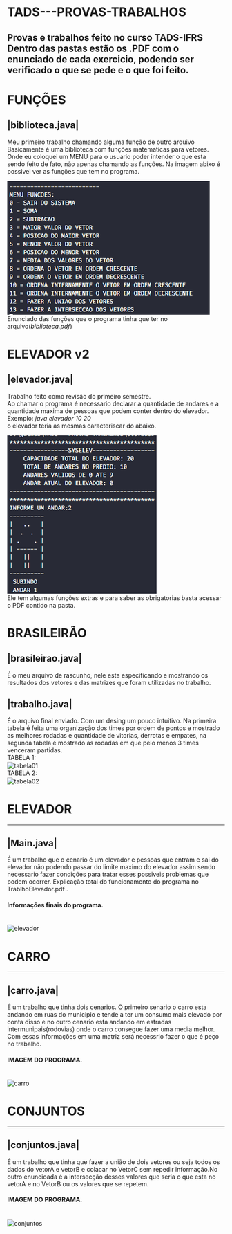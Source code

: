 # TADS---PROVAS-TRABALHOS
Provas e trabalhos feito no curso TADS-IFRS<br>
Dentro das pastas estão os .PDF com o enunciado de cada exercicio, podendo ser verificado o que se pede e o que foi feito.
-------

# FUNÇÕES
<h2>|biblioteca.java|</h2>
Meu primeiro trabalho chamando alguma função de outro arquivo<br>
Basicamente é uma biblioteca com funções matematicas para vetores. Onde eu coloquei um MENU para o usuario poder intender o que esta sendo feito de fato, não apenas chamando as funções.
Na imagem abixo é possivel ver as funções que tem no programa.<p>
<img src="https://raw.githubusercontent.com/zPASP/ADS-----PROVAS-TRABALHOS/master/biblioteca_vetor/menu.png" align="center" alt="menu"/><br>
Enunciado das funções que o programa tinha que ter no arquivo(<i>biblioteca.pdf</i>)

# ELEVADOR v2
<h2>|elevador.java|</h2>
Trabalho feito como revisão do primeiro semestre.</br>
Ao chamar o programa é necessario declarar a quantidade de andares e a quantidade maxima de pessoas que podem conter dentro do elevador.<br>
Exemplo: <i>java elevador 10 20 </i><br>
o elevador teria as mesmas caracteriscar do abaixo.<p>
<img src="https://raw.githubusercontent.com/zPASP/ADS-----PROVAS-TRABALHOS/master/elevador%20v2/elevadorv2.png" align="center" alt="elevador02"/><br>
Ele tem algumas funções extras e para saber as obrigatorias basta acessar o PDF contido na pasta.


# BRASILEIRÃO
 
<h2>|brasileirao.java|</h2>
É o meu arquivo de rascunho, nele esta especificando e mostrando os resultados dos vetores e das matrizes que foram utilizadas no trabalho.
<h2>|trabalho.java|</h2>
É o arquivo final enviado. Com um desing um pouco intuitivo. Na primeira tabela é feita uma organização dos times por ordem de pontos e mostrado as melhores rodadas e quantidade de vitorias, derrotas e empates, na segunda tabela é mostrado as rodadas em que pelo menos 3 times venceram partidas.<br>
TABELA 1:<br>
<img src="https://raw.githubusercontent.com/zPASP/TADS---PROVAS-TRABALHOS/master/brasileirao/tabela%201.png" align="center" alt="tabela01"/><br>
TABELA 2:<br>
<img src="https://raw.githubusercontent.com/zPASP/TADS---PROVAS-TRABALHOS/master/brasileirao/tabela%202.png" align="center" alt="tabela02"/><br>

# ELEVADOR
 _________
<h2>|Main.java|</h2>
É um trabalho que o cenario é um elevador e pessoas que entram e sai do elevador não podendo passar do limite maximo do elevador assim sendo necessario fazer condições para tratar esses possiveis problemas que podem ocorrer. Explicação total do funcionamento do programa no TrablhoElevador.pdf .<br>
<h4>Informações finais do programa.</h4><br>
<img src="https://raw.githubusercontent.com/zPASP/TADS---PROVAS-TRABALHOS/master/elevador/elevador.png" align="center" alt="elevador"/><br>

# CARRO
 _________
<h2>|carro.java|</h2>
É um trabalho que tinha dois cenarios. O primeiro senario o carro esta andando em ruas do municipio e tende a ter um consumo mais elevado por conta disso e no outro cenario esta andando em estradas intermunipais(rodovias) onde o carro consegue fazer uma media melhor. Com essas informações em uma matriz será necessrio fazer o que é peço no trabalho. <br>
<h4>IMAGEM DO PROGRAMA.</h4><br>
<img src="https://raw.githubusercontent.com/zPASP/TADS---PROVAS-TRABALHOS/master/carro/carro.png" align="center" alt="carro"/><br>

# CONJUNTOS
 _________
<h2>|conjuntos.java|</h2>
É um trabalho que tinha que fazer a união de dois vetores ou seja todos os dados do vetorA e vetorB e colacar no VetorC sem repedir informação.No outro enuncioada é a intersecção desses valores que seria o que esta no vetorA e no VetorB ou os valores que se repetem. <br>
<h4>IMAGEM DO PROGRAMA.</h4><br>
<img src="https://raw.githubusercontent.com/zPASP/TADS---PROVAS-TRABALHOS/master/conjuntos/conjuntos.png" align="center" alt="conjuntos"/><br>